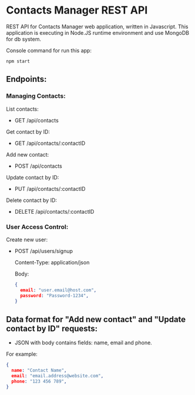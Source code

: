 # Contacts Manager REST API  

REST API for Contacts Manager web application, written in Javascript. 
This application is executing in Node.JS runtime environment and use MongoDB for db system.

Console command for run this app:  
```shell
npm start
```  
  
## Endpoints:  

### Managing Contacts:
  
List contacts:  
  - GET /api/contacts  
  
Get contact by ID:
  - GET /api/contacts/:contactID  
  
Add new contact:  
  - POST /api/contacts  
      
Update contact by ID:
  - PUT /api/contacts/:contactID  
    
Delete contact by ID:
  - DELETE /api/contacts/:contactID  
  
### User Access Control:  
  
Create new user:
  - POST /api/users/signup  
  
    Content-Type: application/json  

    Body:  
    ```json
    {
      email: "user.email@host.com",
      password: "Password-1234", 
    }
    ```
    
## Data format for "Add new contact" and "Update contact by ID" requests:  
  - JSON with body contains fields: name, email and phone.  

For example:  
  
```json
{
  name: "Contact Name",  
  email: "email.address@website.com",  
  phone: "123 456 789",  
}
```  